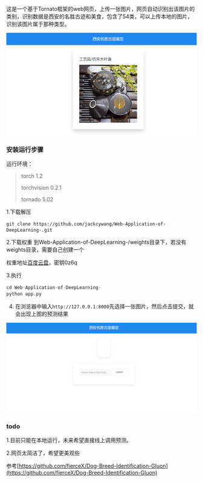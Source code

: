 这是一个基于Tornato框架的web网页，上传一张图片，网页自动识别出该图片的类别，识别数据是西安的名胜古迹和美食，包含了54类，可以上传本地的图片，识别该图片属于那种类型。

![演示图1](image/fig.png)

### 安装运行步骤

运行环境：

> torch 1.2
>
> torchvision 0.2.1
>
> tornado 5.02

1.下载解压

```pytho
git clone https://github.com/jackcywang/Web-Application-of-DeepLearning-.git
```

2.下载权重 到Web-Application-of-DeepLearning-/weights目录下，若没有weights目录，需要自己创建一个

权重地址[百度云盘](https://pan.baidu.com/s/1HHe8hysDr_UVX6I4o62EfQ)，密钥0z6q

3.执行

```python
cd Web-Application-of-DeepLearning-
python app.py
```

4. 在浏览器中输入`http://127.0.0.1:8000`先选择一张图片，然后点击提交，就会出现上图的预测结果

![演示图2](image/fig2.png)

### todo

1.目前只能在本地运行，未来希望直接线上调用预测。

2.网页太简洁了，希望更美观些



参考[https://github.com/fierceX/Dog-Breed-Identification-Gluon](https://github.com/fierceX/Dog-Breed-Identification-Gluon)

